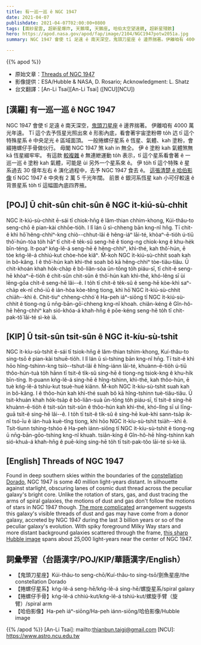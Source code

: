 ```yaml
---
title: 有一巡一巡 ê NGC 1947
date: 2021-04-07
publishdate: 2021-04-07T02:00:00+0800
tags: [面紗星雲, 超新星爆炸, 天鵝環, 天鵝座, 哈伯太空望遠鏡, 超新星殘骸]
hero: https://apod.nasa.gov/apod/fap/image/2104/NGC1947potw2051a.jpg
summary: NGC 1947 會使 tī 足遠 ê 南天深空，鬼頭刀星座 ê 邊界揣著。伊離咱有 4000 萬光年遠。

---
```


{{% apod %}}

- 原始文章：[Threads of NGC 1947](https://apod.nasa.gov/apod/ap210407.html)
- 影像提供：ESA/Hubble & NASA, D. Rosario; Acknowledgment: L. Shatz
- 台文翻譯：[An-Li Tsai][An-Li Tsai] ([NCU][NCU])

## [漢羅] 有一巡一巡 ê NGC 1947

NGC 1947 會使 tī 足遠 ê 南天深空，[鬼頭刀星座][constellation Dorado] ê 邊界揣著。
伊離咱有 4000 萬光年遠。
Tī 這个去予恆星光照出來 ê 形影內底，看會著宇宙塗粉帶 to̍h 迒 tī 這个特殊星系 ê 中央足光 ê 區域面頂。
一般捲螺仔星系 ê 恆星、氣體、kah 塗粉，會綴捲螺仔手骨做伙行。
毋閣 NGC 1947 煞 kah in 無仝。
伊 ê 塗粉 kah 氣體煞無 kā 恆星綴牢牢。
有這款 [較複雜][The more complicated] ê 無連紲運動 to̍h 表示，tī 這个星系看會著 ê 一巡一巡 ê 塗粉 kah 氣體，可能是 ùi 另外一个星系來 ê。
伊 to̍h tī 這个特殊 ê 星系過去 30 億年左右 ê 演化過程中，去予 NGC 1947 食去 ê。
[這張清楚 ê 哈伯影像][this sharp Hubble image] tī NGC 1947 ê 中央有 2 萬 5 千光年闊。
前景 ê 銀河系恆星 kah 小可仔較遠 ê 背景星系 to̍h tī 這幅圖內底四界掖。


## [POJ] Ū chit-sûn chit-sûn ê NGC i̍t-kiú-sù-chhit

NGC i̍t-kiú-sù-chhit ē-sái tī chiok-hn̄g ê lâm-thian chhim-khong, Kúi-thâu-to seng-chō ê pian-kài chhōe-tio̍h.
I lî lán ū sì-chheng bān kng-nî hn̄g.
Tī chit-ê khì hō͘ hêng-chhiⁿ-kng chiò--chhut-lâi ê hêng-iáⁿ lāi-té, khòaⁿ-ē-tio̍h ú-tiū thô͘-hún-tòa to̍h hāⁿ tī chit-ê te̍k-sû seng-hē ê tiong-ng chiok-kng ê khu-he̍k bīn-téng.
It-poaⁿ kńg-lê-á seng-hē ê hêng-chhiⁿ, khì-thé, kah thô͘-hún, ē tòe kńg-lê-á chhiú-kut chòe-hóe kiâⁿ.
M̄-koh NGC i̍t-kiú-sù-chhit soah kah in bô-kâng.
I ê thô͘-hún kah khì-thé soah bô kā hêng-chhiⁿ tòe-tiâu-tiâu.
Ū chit-khoán khah ho̍k-cha̍p ê bô-liân-sòa ūn-tōng to̍h piáu-sī, tī chit-ê seng-hē khòaⁿ-ē-tio̍h ê chit-sûn chit-sûn ê thô͘-hún kah khì-thé, khó-lêng sī ùi lēng-gōa chi̍t-ê seng-hē lâi--ê.
I to̍h tī chit-ê te̍k-sû ê seng-hē kòe-khì saⁿ-cha̍p ek-nî chó-iū ê ián-hòa kòe-têng tiong, khì hō͘ NGC i̍t-kiú-sù-chhit chia̍h--khì ê.
Chit-tiuⁿ chheng-chhó͘ ê Ha-peh iáⁿ-siōng tī NGC i̍t-kiú-sù-chhit ê tiong-ng ū nn̄g-bān-gō͘-chheng kng-nî khoah.
chiân-kéng ê Gîn-hô-hē hêng-chhiⁿ kah sió-khóa-á khah-hn̄g ê pōe-kéng seng-hē to̍h tī chit-pak-tô͘ lāi-té sì-kè iā.

## [KIP] Ū tsit-sûn tsit-sûn ê NGC i̍t-kíu-sù-tshit

NGC i̍t-kíu-sù-tshit ē-sái tī tsiok-hn̄g ê lâm-thian tshim-khong, Kuí-thâu-to sing-tsō ê pian-kài tshuē-tio̍h.
I lî lán ū sì-tshing bān kng-nî hn̄g.
Tī tsit-ê khì hōo hîng-tshinn-kng tsiò--tshut-lâi ê hîng-iánn lāi-té, khuànn-ē-tio̍h ú-tiū thôo-hún-tuà to̍h hānn tī tsit-ê ti̍k-sû sing-hē ê tiong-ng tsiok-kng ê khu-hi̍k bīn-tíng.
It-puann kńg-lê-á sing-hē ê hîng-tshinn, khì-thé, kah thôo-hún, ē tuè kńg-lê-á tshíu-kut tsuè-hué kiânn.
M̄-koh NGC i̍t-kíu-sù-tshit suah kah in bô-kâng.
I ê thôo-hún kah khì-thé suah bô kā hîng-tshinn tuè-tiâu-tiâu.
Ū tsit-khuán khah ho̍k-tsa̍p ê bô-liân-suà ūn-tōng to̍h piáu-sī, tī tsit-ê sing-hē khuànn-ē-tio̍h ê tsit-sûn tsit-sûn ê thôo-hún kah khì-thé, khó-lîng sī uì līng-guā tsi̍t-ê sing-hē lâi--ê.
I to̍h tī tsit-ê ti̍k-sû ê sing-hē kuè-khì sann-tsa̍p ik-nî tsó-īu ê ián-huà kuè-tîng tiong, khì hōo NGC i̍t-kíu-sù-tshit tsia̍h--khì ê.
Tsit-tiunn tshing-tshóo ê Ha-peh iánn-siōng tī NGC i̍t-kíu-sù-tshit ê tiong-ng ū nn̄g-bān-gōo-tshing kng-nî khuah.
tsiân-kíng ê Gîn-hô-hē hîng-tshinn kah sió-khuá-á khah-hn̄g ê puē-kíng sing-hē to̍h tī tsit-pak-tôo lāi-té sì-kè iā.


## [English]  Threads of NGC 1947

Found in deep southern skies within the boundaries of the [constellation Dorado][constellation Dorado], NGC 1947 is some 40 million light-years distant. In silhouette against starlight, obscuring lanes of cosmic dust thread across the peculiar galaxy's bright core. Unlike the rotation of stars, gas, and dust tracing the arms of spiral galaxies, the motions of dust and gas don't follow the motions of stars in NGC 1947 though. [The more complicated][The more complicated] arrangement suggests this galaxy's visible threads of dust and gas may have come from a donor galaxy, accreted by NGC 1947 during the last 3 billion years or so of the peculiar galaxy's evolution. With spiky foreground Milky Way stars and more distant background galaxies scattered through the frame, [this sharp Hubble image][this sharp Hubble image] spans about 25,000 light-years near the center of NGC 1947.

## 詞彙學習（台語漢字/POJ/KIP/華語漢字/English）

- 【鬼頭刀星座】Kúi-thâu-to seng-chō/Kuí-thâu-to sing-tsō/劍魚星座/the constellation Dorado
- 【捲螺仔星系】kńg-lê-á seng-hē/kńg-lê-á sing-hē/螺旋星系/spiral galaxy
- 【捲螺仔手骨】kńg-lê-á chhiú-kut/kńg-lê-á tshiú-kut/螺旋手臂（旋臂）/spiral arm
- 【哈伯影像】Ha-peh iáⁿ-siōng/Ha-peh iánn-siōng/哈伯影像/Hubble image



{{% /apod %}}
[An-Li Tsai]: mailto:thianbun.taigi@gmail.com
[NCU]: https://www.astro.ncu.edu.tw

[constellation Dorado]: https://www.constellation-guide.com/constellation-list/dorado-constellation/
[The more complicated]: https://arxiv.org/abs/0811.1754
[this sharp Hubble image]: https://esahubble.org/images/potw2051a/
